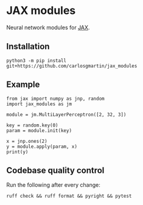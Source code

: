 # JAX modules

Neural network modules for [JAX](https://github.com/jax-ml/jax).

## Installation

```shell
python3 -m pip install git+https://github.com/carlosgmartin/jax_modules
```

## Example

```python3
from jax import numpy as jnp, random
import jax_modules as jm

module = jm.MultiLayerPerceptron([2, 32, 3])

key = random.key(0)
param = module.init(key)

x = jnp.ones(2)
y = module.apply(param, x)
print(y)
```

## Codebase quality control

Run the following after every change:

```shell
ruff check && ruff format && pyright && pytest
```

